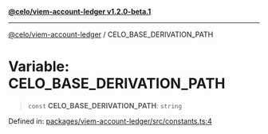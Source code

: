 [**@celo/viem-account-ledger v1.2.0-beta.1**](../README.md)

***

[@celo/viem-account-ledger](../globals.md) / CELO\_BASE\_DERIVATION\_PATH

# Variable: CELO\_BASE\_DERIVATION\_PATH

> `const` **CELO\_BASE\_DERIVATION\_PATH**: `string`

Defined in: [packages/viem-account-ledger/src/constants.ts:4](https://github.com/celo-org/developer-tooling/blob/master/packages/viem-account-ledger/src/constants.ts#L4)
